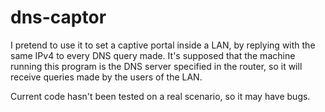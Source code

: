 # dns-captor

I pretend to use it to set a captive portal inside a LAN, by replying with the same IPv4 to every DNS query made. It's supposed that the machine running this program is the DNS server specified in the router, so it will receive queries made by the users of the LAN.

Current code hasn't been tested on a real scenario, so it may have bugs.
